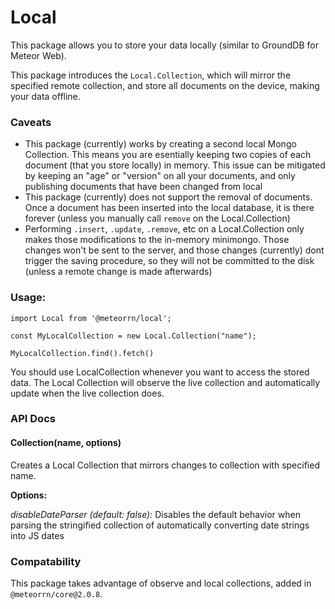 # Local

This package allows you to store your data locally (similar to GroundDB for Meteor Web). 

This package introduces the `Local.Collection`, which will mirror the specified remote collection, and store all documents on the device, making your data offline.

### Caveats
- This package (currently) works by creating a second local Mongo Collection. This means you are esentially keeping two copies of each document (that you store locally) in memory. This issue can be mitigated by keeping an "age" or "version" on all your documents, and only publishing documents that have been changed from local
- This package (currently) does not support the removal of documents. Once a document has been inserted into the local database, it is there forever (unless you manually call `remove` on the Local.Collection)
- Performing `.insert`, `.update`, `.remove`, etc on a Local.Collection only makes those modifications to the in-memory minimongo. Those changes won't be sent to the server, and those changes (currently) dont trigger the saving procedure, so they will not be committed to the disk (unless a remote change is made afterwards)

### Usage:

````
import Local from '@meteorrn/local';

const MyLocalCollection = new Local.Collection("name");

MyLocalCollection.find().fetch()
````

You should use LocalCollection whenever you want to access the stored data. The Local Collection will observe the live collection and automatically update when the live collection does.

### API Docs

#### Collection(name, options)
Creates a Local Collection that mirrors changes to collection with specified name. 

**Options:**

*disableDateParser (default: false):* Disables the default behavior when parsing the stringified collection of automatically converting date strings into JS dates

### Compatability
This package takes advantage of observe and local collections, added in `@meteorrn/core@2.0.8`.
